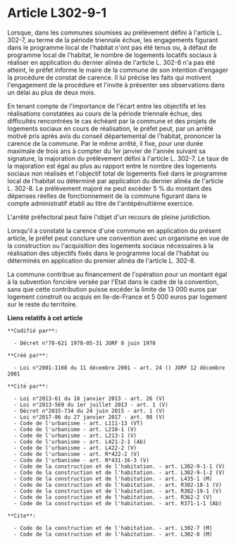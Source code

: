 # Article L302-9-1

Lorsque, dans les communes soumises au prélèvement défini à l'article L. 302-7, au terme de la période triennale échue, les
engagements figurant dans le programme local de l'habitat n'ont pas été tenus ou, à défaut de programme local de l'habitat,
le nombre de logements locatifs sociaux à réaliser en application du dernier alinéa de l'article L. 302-8 n'a pas été
atteint, le préfet informe le maire de la commune de son intention d'engager la procédure de constat de carence. Il lui
précise les faits qui motivent l'engagement de la procédure et l'invite à présenter ses observations dans un délai au plus de
deux mois.

En tenant compte de l'importance de l'écart entre les objectifs et les réalisations constatées au cours de la période
triennale échue, des difficultés rencontrées le cas échéant par la commune et des projets de logements sociaux en cours de
réalisation, le préfet peut, par un arrêté motivé pris après avis du conseil départemental de l'habitat, prononcer la carence
de la commune. Par le même arrêté, il fixe, pour une durée maximale de trois ans à compter du 1er janvier de l'année suivant
sa signature, la majoration du prélèvement défini à l'article L. 302-7. Le taux de la majoration est égal au plus au rapport
entre le nombre des logements sociaux non réalisés et l'objectif total de logements fixé dans le programme local de l'habitat
ou déterminé par application du dernier alinéa de l'article L. 302-8. Le prélèvement majoré ne peut excéder 5 % du montant
des dépenses réelles de fonctionnement de la commune figurant dans le compte administratif établi au titre de
l'antépénultième exercice.

L'arrêté préfectoral peut faire l'objet d'un recours de pleine juridiction.

Lorsqu'il a constaté la carence d'une commune en application du présent article, le préfet peut conclure une convention avec
un organisme en vue de la construction ou l'acquisition des logements sociaux nécessaires à la réalisation des objectifs
fixés dans le programme local de l'habitat ou déterminés en application du premier alinéa de l'article L. 302-8.

La commune contribue au financement de l'opération pour un montant égal à la subvention foncière versée par l'Etat dans le
cadre de la convention, sans que cette contribution puisse excéder la limite de 13 000 euros par logement construit ou acquis
en Ile-de-France et 5 000 euros par logement sur le reste du territoire.

**Liens relatifs à cet article**

	**Codifié par**:

	  - Décret n°78-621 1978-05-31 JORF 8 juin 1978

	**Créé par**:

	  - Loi n°2001-1168 du 11 décembre 2001 - art. 24 () JORF 12 décembre 2001

	**Cité par**:

	  - Loi n°2013-61 du 18 janvier 2013 - art. 26 (V)
	  - Loi n°2013-569 du 1er juillet 2013 - art. 1 (V)
	  - Décret n°2015-734 du 24 juin 2015 - art. 1 (V)
	  - Loi n°2017-86 du 27 janvier 2017 - art. 98 (V)
	  - Code de l'urbanisme - art. L111-13 (VT)
	  - Code de l'urbanisme - art. L210-1 (V)
	  - Code de l'urbanisme - art. L213-1 (V)
	  - Code de l'urbanisme - art. L421-2-1 (Ab)
	  - Code de l'urbanisme - art. L422-2 (V)
	  - Code de l'urbanisme - art. R*422-2 (V)
	  - Code de l'urbanisme - art. R*431-16-3 (V)
	  - Code de la construction et de l'habitation. - art. L302-9-1-1 (V)
	  - Code de la construction et de l'habitation. - art. L302-9-1-2 (V)
	  - Code de la construction et de l'habitation. - art. L435-1 (M)
	  - Code de la construction et de l'habitation. - art. R302-18-1 (V)
	  - Code de la construction et de l'habitation. - art. R302-19-1 (V)
	  - Code de la construction et de l'habitation. - art. R362-2 (V)
	  - Code de la construction et de l'habitation. - art. R371-1-1 (Ab)

	**Cite**:

	  - Code de la construction et de l'habitation. - art. L302-7 (M)
	  - Code de la construction et de l'habitation. - art. L302-8 (M)

